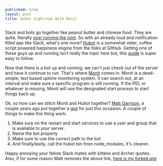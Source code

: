 ```yaml
---
published: true
layout: post
title: Hubot Sightings With Monit
---
```


Slack and bots go together like peanut butter and chinese food.
They are quite, literally [over running the joint][1].
So with an already loud and notification filled app like Slack,
what's one more? [Hubot][2] is a somewhat older,
coffee script powered happiness engine from the folks at GitHub.
Getting one of these guys up and running isn't really the topic here but,
this [guide][3] is super easy to follow.

Now that there is a bot up and running,
we can't just check out of the server and have it continue to run.
That's where [Monit][4] comes in.
Monit is a dead-simple, text based uptime monitoring system.
It can search out, at an interval and
make sure a specific program is still running.
If the PID, or whatever is missing,
Monit will use the designated start process to start things back up.

Ok, so how can we stitch Monit and Hubot together?
[Matt Garrison][5], a couple years ago put together a [gist][6] for just this occasion.
A couple of things to make this thing work:

1. Make sure on the restart and start services to use a user and group that is available to your server.
1. Name the bot properly
1. Make sure to use the correct path to the bot
1. And finally/lastly, call the hubot bin from node_modules, it's cleaner.

Happy annoying your fellow Slack mates with kittens and Archer quotes. Also, if for some reason Matt removes the above link, [here is my forked gist][7]

[1]: http://www.wired.com/2015/08/slack-overrun-bots-friendly-wonderful-bots
[2]: https://hubot.github.com/
[3]: https://github.com/slackhq/hubot-slack
[4]: https://mmonit.com/monit/
[5]: https://github.com/mattsgarrison
[6]: https://gist.github.com/mattsgarrison/1571390
[7]: https://gist.github.com/braidn/082dd25e1d2de4a91a60
